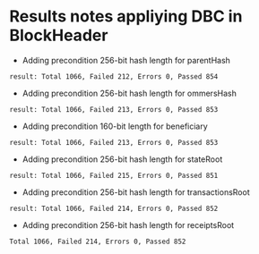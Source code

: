 # Results notes appliying DBC in BlockHeader


* Adding precondition 256-bit hash length for parentHash
``` 
result: Total 1066, Failed 212, Errors 0, Passed 854
```

* Adding precondition 256-bit hash length for ommersHash
``` 
result: Total 1066, Failed 213, Errors 0, Passed 853
```

* Adding precondition 160-bit length for beneficiary
``` 
result: Total 1066, Failed 213, Errors 0, Passed 853
```

* Adding precondition 256-bit hash length for stateRoot
``` 
result: Total 1066, Failed 215, Errors 0, Passed 851
``` 

* Adding precondition 256-bit hash length for transactionsRoot
```
result: Total 1066, Failed 214, Errors 0, Passed 852
```

* Adding precondition 256-bit hash length for receiptsRoot
```
Total 1066, Failed 214, Errors 0, Passed 852
```